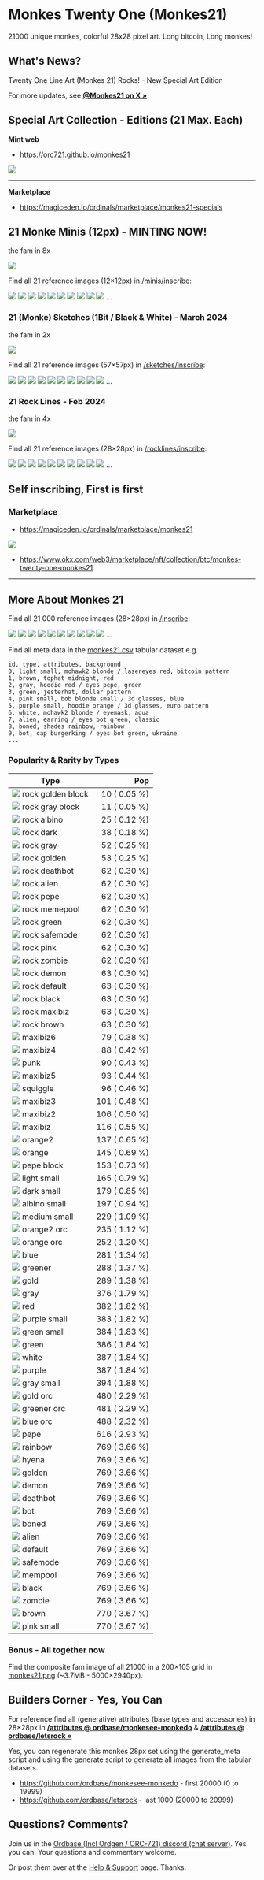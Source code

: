 # Monkes Twenty One (Monkes21)

21000 unique monkes, colorful 28x28 pixel art. Long bitcoin, Long monkes!



## What's News?

Twenty One Line Art (Monkes 21) Rocks! - New Special Art Edition

For more updates, see [**@Monkes21 on X »**](https://twitter.com/monkes21)




## Special Art Collection - Editions (21 Max. Each)

**Mint web**

  - <https://orc721.github.io/monkes21>

  ![](i/monkes21-minis.png)


---

**Marketplace**

  - <https://magiceden.io/ordinals/marketplace/monkes21-specials>




## 21 Monke Minis (12px)   -  MINTING NOW!

the fam in 8x

![](i/minis@8x.png)


Find all 21 reference images (12×12px) in [/minis/inscribe](minis/inscribe):

![](minis/inscribe/mini0.png)
![](minis/inscribe/mini1.png)
![](minis/inscribe/mini2.png)
![](minis/inscribe/mini3.png)
![](minis/inscribe/mini4.png)
![](minis/inscribe/mini5.png)
![](minis/inscribe/mini6.png)
![](minis/inscribe/mini7.png)
![](minis/inscribe/mini8.png)
![](minis/inscribe/mini9.png)
...




### 21 (Monke) Sketches (1Bit / Black & White) - March 2024

the fam in 2x

![](i/sketches@2x.png)

Find all 21 reference images (57×57px) in [/sketches/inscribe](sketches/inscribe):

![](sketches/inscribe/sketch0.png)
![](sketches/inscribe/sketch1.png)
![](sketches/inscribe/sketch2.png)
![](sketches/inscribe/sketch3.png)
![](sketches/inscribe/sketch4.png)
![](sketches/inscribe/sketch5.png)
![](sketches/inscribe/sketch6.png)
![](sketches/inscribe/sketch7.png)
![](sketches/inscribe/sketch8.png)
![](sketches/inscribe/sketch9.png)
...



### 21 Rock Lines   - Feb 2024

the fam in 4x

![](i/rocklines@4x.png)

Find all 21 reference images (28×28px) in [/rocklines/inscribe](rocklines/inscribe):

![](rocklines/inscribe/rockline0.png)
![](rocklines/inscribe/rockline1.png)
![](rocklines/inscribe/rockline2.png)
![](rocklines/inscribe/rockline3.png)
![](rocklines/inscribe/rockline4.png)
![](rocklines/inscribe/rockline5.png)
![](rocklines/inscribe/rockline6.png)
![](rocklines/inscribe/rockline7.png)
![](rocklines/inscribe/rockline8.png)
![](rocklines/inscribe/rockline9.png)
...




## Self inscribing, First is first

<!--


<details>
<summary markdown="1">How to</summary>


- Monkes Twenty One is a free self inscribe collection, only the first confirmed inscription of each image (in 28x28px) is counted as part of the collection.
- You can check a monke's availability by using the check button below it's image. NOTE: This doesn't include any unconfirmed inscriptions, you can check unconfirmed inscriptions on Unisat.
- The status of the monke will appear on the bottom right of the page, if it's free; right click save as .PNG and inscribe using your favorite service.
- Confirmed taken monkes will appear grayed out, updates on confirmed taken monkes will happen periodically.
- Always use the check button as some monkes will be inscribed but not be confirmed taken.  Find the confirmed taken monkes
in the tabular [monkes21/mint.csv](https://github.com/orc721/market/blob/master/monkes21/mint.csv) dataset.      
- Questions? Comments? Join the [ordbase community discord](https://discord.gg/dDhvHKjm2t).


</details>


---

### Mint web

  - <https://orc721.github.io/monkes21>

  ![](i/monkes21.png)
  
---

-->




### Marketplace

  - <https://magiceden.io/ordinals/marketplace/monkes21>

  ![](i/magiceden.png)

  
  - <https://www.okx.com/web3/marketplace/nft/collection/btc/monkes-twenty-one-monkes21>


---


## More About Monkes 21

Find all 21 000 reference images (28×28px) in [/inscribe](inscribe):

![](inscribe/monke00000.png)
![](inscribe/monke00001.png)
![](inscribe/monke00002.png)
![](inscribe/monke00003.png)
![](inscribe/monke00004.png)
![](inscribe/monke00005.png)
![](inscribe/monke00006.png)
![](inscribe/monke00007.png)
![](inscribe/monke00008.png)
![](inscribe/monke00009.png)
...



Find all meta data in the [monkes21.csv](monkes21.csv) tabular dataset e.g.

```
id, type, attributes, background
0, light small, mohawk2 blonde / lasereyes red, bitcoin pattern
1, brown, tophat midnight, red
2, gray, hoodie red / eyes pepe, green
3, green, jesterhat, dollar pattern
4, pink small, bob blonde small / 3d glasses, blue
5, purple small, hoodie orange / 3d glasses, euro pattern
6, white, mohawk2 blonde / eyemask, aqua
7, alien, earring / eyes bot green, classic
8, boned, shades rainbow, rainbow
9, bot, cap burgerking / eyes bot green, ukraine
...
```

###  Popularity & Rarity by Types 


|  Type                                               | Pop             |
|-----------------------------------------------------|----------------:|
| ![](i/rock_golden_block@2x.png) rock golden block   |   10  ( 0.05 %) |
| ![](i/rock_gray_block@2x.png) rock gray block   |   11  ( 0.05 %) |
| ![](i/rock_albino@2x.png) rock albino    |   25  ( 0.12 %) |
| ![](i/rock_dark@2x.png) rock dark      |   38  ( 0.18 %) |
| ![](i/rock_gray@2x.png) rock gray      |   52  ( 0.25 %) |
| ![](i/rock_golden@2x.png) rock golden    |   53  ( 0.25 %) |
| ![](i/rock_deathbot@2x.png) rock deathbot   |   62  ( 0.30 %) |
| ![](i/rock_alien@2x.png) rock alien     |   62  ( 0.30 %) |
| ![](i/rock_pepe@2x.png) rock pepe      |   62  ( 0.30 %) |
| ![](i/rock_memepool@2x.png) rock memepool   |   62  ( 0.30 %) |
| ![](i/rock_green@2x.png) rock green     |   62  ( 0.30 %) |
| ![](i/rock_safemode@2x.png) rock safemode   |   62  ( 0.30 %) |
| ![](i/rock_pink@2x.png) rock pink      |   62  ( 0.30 %) |
| ![](i/rock_zombie@2x.png) rock zombie    |   62  ( 0.30 %) |
| ![](i/rock_demon@2x.png) rock demon     |   63  ( 0.30 %) |
| ![](i/rock_default@2x.png) rock default   |   63  ( 0.30 %) |
| ![](i/rock_black@2x.png) rock black     |   63  ( 0.30 %) |
| ![](i/rock_maxibiz@2x.png) rock maxibiz   |   63  ( 0.30 %) |
| ![](i/rock_brown@2x.png) rock brown     |   63  ( 0.30 %) |
| ![](i/maxibiz6@2x.png) maxibiz6       |   79  ( 0.38 %) |
| ![](i/maxibiz4@2x.png) maxibiz4       |   88  ( 0.42 %) |
| ![](i/punk@2x.png) punk           |   90  ( 0.43 %) |
| ![](i/maxibiz5@2x.png) maxibiz5       |   93  ( 0.44 %) |
| ![](i/squiggle@2x.png) squiggle       |   96  ( 0.46 %) |
| ![](i/maxibiz3@2x.png) maxibiz3       |  101  ( 0.48 %) |
| ![](i/maxibiz2@2x.png) maxibiz2       |  106  ( 0.50 %) |
| ![](i/maxibiz@2x.png) maxibiz        |  116  ( 0.55 %) |
| ![](i/orange2@2x.png) orange2        |  137  ( 0.65 %) |
| ![](i/orange@2x.png) orange         |  145  ( 0.69 %) |
| ![](i/pepe_block@2x.png) pepe block     |  153  ( 0.73 %) |
| ![](i/light_small@2x.png) light small    |  165  ( 0.79 %) |
| ![](i/dark_small@2x.png) dark small     |  179  ( 0.85 %) |
| ![](i/albino_small@2x.png) albino small   |  197  ( 0.94 %) |
| ![](i/medium_small@2x.png) medium small   |  229  ( 1.09 %) |
| ![](i/orange2_orc@2x.png) orange2 orc    |  235  ( 1.12 %) |
| ![](i/orange_orc@2x.png) orange orc     |  252  ( 1.20 %) |
| ![](i/blue@2x.png) blue           |  281  ( 1.34 %) |
| ![](i/greener@2x.png) greener        |  288  ( 1.37 %) |
| ![](i/gold@2x.png) gold           |  289  ( 1.38 %) |
| ![](i/gray@2x.png) gray           |  376  ( 1.79 %) |
| ![](i/red@2x.png) red            |  382  ( 1.82 %) |
| ![](i/purple_small@2x.png) purple small   |  383  ( 1.82 %) |
| ![](i/green_small@2x.png) green small    |  384  ( 1.83 %) |
| ![](i/green@2x.png) green          |  386  ( 1.84 %) |
| ![](i/white@2x.png) white          |  387  ( 1.84 %) |
| ![](i/purple@2x.png) purple         |  387  ( 1.84 %) |
| ![](i/gray_small@2x.png) gray small     |  394  ( 1.88 %) |
| ![](i/gold_orc@2x.png) gold orc       |  480  ( 2.29 %) |
| ![](i/greener_orc@2x.png) greener orc    |  481  ( 2.29 %) |
| ![](i/blue_orc@2x.png) blue orc       |  488  ( 2.32 %) |
| ![](i/pepe@2x.png) pepe           |  616  ( 2.93 %) |
| ![](i/rainbow@2x.png) rainbow        |  769  ( 3.66 %) |
| ![](i/hyena@2x.png) hyena          |  769  ( 3.66 %) |
| ![](i/golden@2x.png) golden         |  769  ( 3.66 %) |
| ![](i/demon@2x.png) demon          |  769  ( 3.66 %) |
| ![](i/deathbot@2x.png) deathbot       |  769  ( 3.66 %) |
| ![](i/bot@2x.png) bot            |  769  ( 3.66 %) |
| ![](i/boned@2x.png) boned          |  769  ( 3.66 %) |
| ![](i/alien@2x.png) alien          |  769  ( 3.66 %) |
| ![](i/default@2x.png) default        |  769  ( 3.66 %) |
| ![](i/safemode@2x.png) safemode       |  769  ( 3.66 %) |
| ![](i/mempool@2x.png) mempool        |  769  ( 3.66 %) |
| ![](i/black@2x.png) black          |  769  ( 3.66 %) |
| ![](i/zombie@2x.png) zombie         |  769  ( 3.66 %) |
| ![](i/brown@2x.png) brown          |  770  ( 3.67 %) |
| ![](i/pink_small@2x.png) pink small     |  770  ( 3.67 %) |


### Bonus - All together now

Find the composite fam image of all 21000 in a 200×105 grid in [monkes21.png](monkes21.png) (~3.7MB - 5000×2940px).





## Builders Corner - Yes, You Can

For reference find all (generative) attributes (base types and accessories) in 28×28px in [**/attributes @ ordbase/monkesee-monkedo**](https://github.com/ordbase/monkesee-monkedo/tree/master/attributes) &
[**/attributes @ ordbase/letsrock »**](https://github.com/ordbase/letsrock/tree/master/attributes)

Yes, you can regenerate this monkes 28px set 
using the generate_meta script
and using the generate script to generate all images
from the tabular datasets. 

- <https://github.com/ordbase/monkesee-monkedo> - first 20000 (0 to 19999)
- <https://github.com/ordbase/letsrock>   - last 1000 (20000 to 20999)




## Questions? Comments?


Join us in the [Ordbase (Incl Ordgen / ORC-721) discord (chat server)](https://discord.gg/dDhvHKjm2t). Yes you can.
Your questions and commentary welcome.

Or post them over at the [Help & Support](https://github.com/geraldb/help) page. Thanks.

